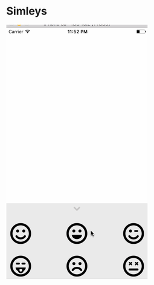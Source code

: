 # Simleys

<img src='https://github.com/CodePath-iOS-bootcamp2017/Simleys/blob/master/demo.gif' title='Video Walkthrough' width='' alt='Video Walkthrough' />
